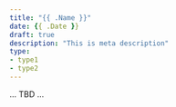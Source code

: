 ```yaml
---
title: "{{ .Name }}"
date: {{ .Date }}
draft: true
description: "This is meta description"
type:
- type1
- type2
---
```


... TBD ...
